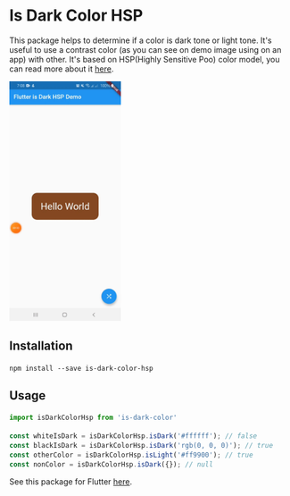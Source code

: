 # Is Dark Color HSP


This package helps to determine if a color is dark tone or light tone. It's useful to use a contrast color (as you can see on demo image using on an app) with other. It's based on HSP(Highly Sensitive Poo) color model, you can read more about it [here](http://alienryderflex.com/hsp.html).

<img src="https://raw.githubusercontent.com/ajomuch92/flutter-is-dark-color-hsp/master/assets/demo.gif" width="200" height="429"/>

## Installation
`npm install --save is-dark-color-hsp`

## Usage

```javascript
import isDarkColorHsp from 'is-dark-color'

const whiteIsDark = isDarkColorHsp.isDark('#ffffff'); // false
const blackIsDark = isDarkColorHsp.isDark('rgb(0, 0, 0)'); // true
const otherColor = isDarkColorHsp.isLight('#ff9900'); // true
const nonColor = isDarkColorHsp.isDark({}); // null

```

See this package for Flutter [here](https://pub.dev/packages/flutter_is_dark_color_hsp).